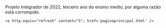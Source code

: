 Projeto Integrador de 2022, terceiro ano do ensino medio, por alguma razão está corrompido.








    <a http-equiv="refresh" content="5"; href='paginaprincipal.html' />

